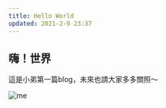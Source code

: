 ```yaml
---
title: Hello World
updated: 2021-2-9 23:37
---
```


## 嗨！世界

這是小弟第一篇blog，未來也請大家多多關照～

![me](https://imgur.com/JAWMYtB)
